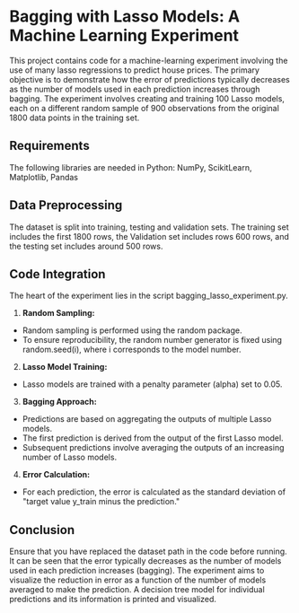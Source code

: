 # Bagging with Lasso Models: A Machine Learning Experiment <br />
This project contains code for a machine-learning experiment involving the use of many lasso regressions to predict house prices. 
The primary objective is to demonstrate how the error of predictions typically decreases as the number of models used in each prediction increases through bagging. 
The experiment involves creating and training 100 Lasso models, each on a different random sample of 900 observations from the original 1800 data points in the training set.

## Requirements <br />
The following libraries are needed in Python: NumPy, ScikitLearn, Matplotlib, Pandas

## Data Preprocessing <br />
The dataset is split into training, testing and validation sets. 
The training set includes the first 1800 rows, the Validation set includes rows 600 rows, and the testing set includes around 500 rows. 

## Code Integration <br />
The heart of the experiment lies in the script bagging_lasso_experiment.py. 

1. **Random Sampling:**
- Random sampling is performed using the random package.
- To ensure reproducibility, the random number generator is fixed using random.seed(i), where i corresponds to the model number.

2. **Lasso Model Training:**
- Lasso models are trained with a penalty parameter (alpha) set to 0.05.

3. **Bagging Approach:**
- Predictions are based on aggregating the outputs of multiple Lasso models.
- The first prediction is derived from the output of the first Lasso model.
- Subsequent predictions involve averaging the outputs of an increasing number of Lasso models.

4. **Error Calculation:**
- For each prediction, the error is calculated as the standard deviation of "target value y_train minus the prediction."

## Conclusion <br />
Ensure that you have replaced the dataset path in the code before running.
It can be seen that the error typically decreases as the number of models used in each prediction increases (bagging). 
The experiment aims to visualize the reduction in error as a function of the number of models averaged to make the prediction.
A decision tree model for individual predictions and its information is printed and visualized.
